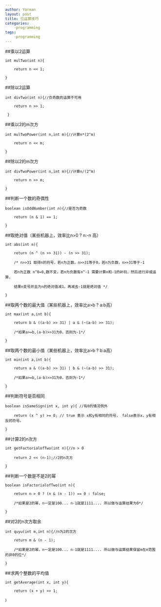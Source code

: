 ```yaml
---
author: Yorman
layout: post
title: 位运算技巧
categories: 
	-programming
tags: 
	-programming
---
```

##乘以2运算

    int mulTwo(int n){ 

        return n << 1; 

    } 

##除以2运算

    int divTwo(int n){//负奇数的运算不可用

        return n >> 1;

     } 

##乘以2的m次方

    int mulTwoPower(int n,int m){//计算n*(2^m)   

        return n << m;  

    }

##除以2的m次方

    int divTwoPower(int n,int m){//计算n/(2^m)   

        return n >> m;  

    }

##判断一个数的奇偶性

    boolean isOddNumber(int n){//是否为奇数

        return (n & 1) == 1;  

    }

##取绝对值（某些机器上，效率比n>0 ? n:-n 高）

    int abs(int n){  

        return (n ^ (n >> 31)) - (n >> 31);  

        /* n>>31 取得n的符号，若n为正数，n>>31等于0，若n为负数，n>>31等于-1 

        若n为正数 n^0=0,数不变，若n为负数有n^-1 需要计算n和-1的补码，然后进行异或运算， 

        结果n变号并且为n的绝对值减1，再减去-1就是绝对值 */  

    }

##取两个数的最大值（某些机器上，效率比a>b ? a:b高）

    int max(int a,int b){  

        return b & ((a-b) >> 31) | a & (~(a-b) >> 31);  

        /*如果a>=b,(a-b)>>31为0，否则为-1*/  

    }

##取两个数的最小值（某些机器上，效率比a>b ? b:a高）

    int min(int a,int b){  

        return a & ((a-b) >> 31) | b & (~(a-b) >> 31);  

        /*如果a>=b,(a-b)>>31为0，否则为-1*/  

    }

##判断符号是否相同

    boolean isSameSign(int x, int y){ //有0的情况例外   

        return (x ^ y) >= 0; // true 表示 x和y有相同的符号， false表示x，y有相反的符号。   

    }

##计算2的n次方

    int getFactorialofTwo(int n){//n > 0   

        return 2 << (n-1);//2的n次方   

    }

##判断一个数是不是2的幂

    boolean isFactorialofTwo(int n){  

        return n > 0 ? (n & (n - 1)) == 0 : false;  

        /*如果是2的幂，n一定是100... n-1就是1111.... 所以做与运算结果为0*/  

    }

##对2的n次方取余

    int quyu(int m,int n){//n为2的次方   

        return m & (n - 1);  

        /*如果是2的幂，n一定是100... n-1就是1111.... 所以做与运算结果保留m在n范围的非0的位*/  

    }

##求两个整数的平均值

    int getAverage(int x, int y){  

        return (x + y) >> 1;   

    ｝


    
